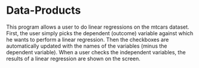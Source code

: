 # Data-Products
This program allows a user to do linear regressions on the mtcars dataset. First, the user simply picks the dependent (outcome) variable against which he wants to perform a linear regression. Then the checkboxes are automatically updated with the names of the variables (minus the dependent variable). When a user checks the independent variables, the results of a linear regression are shown on the screen.
